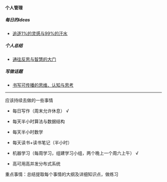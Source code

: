 #### 个人管理

##### 每日的ideas

* [追逐1%的灵感与99%的汗水](/summarize/week/README.md)

##### 个人总结

* [通往反思与智慧的大门](/summarize/reflection/README.md)

##### 写做话题

* [书写可传播的思维、认知与思考](/summarize/写作话题.md)

---

应该持续去做的一些事情

* 每日写作（周末允许休息）  √

* 每天半小时算法与数据结构

* 每天半小时数学

* 每天读书+读书笔记（半小时）

* 机器学习（每周学习，组建学习小组，两个晚上一个周六上午）  √

* 高可用高并发分布式系统

重点事情：总结提取每个事情的大纲及详细知识点，做练习

